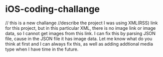 # iOS-coding-challange

// this is a new challange
//describe the project
I was using XML(RSS) link for this project, but in this particular XML, there is no image link or image data, so I cannot get images from this link. I can fix this by parsing JSON file, cause in the JSON file it has image data. Let me know what do you think at first and I can always fix this, as well as adding addtional media type when I have time in the future.
